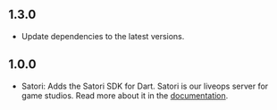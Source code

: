 ## 1.3.0
- Update dependencies to the latest versions.

## 1.0.0
- Satori: Adds the Satori SDK for Dart. Satori is our liveops server for game studios. Read more about it in the [documentation](https://heroiclabs.com/docs/satori/concepts/introduction/).